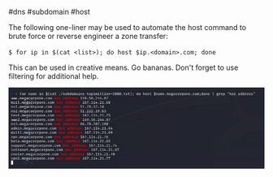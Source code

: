 #dns #subdomain #host

The following one-liner may be used to automate the host command to brute force or reverse engineer a zone transfer:

` $ for ip in $(cat <list>); do host $ip.<domain>.com; done `

This can be used in creative means. Go bananas. Don't forget to use filtering for additional help.

![](../../_attachments/subdomain_brute_force.png)


